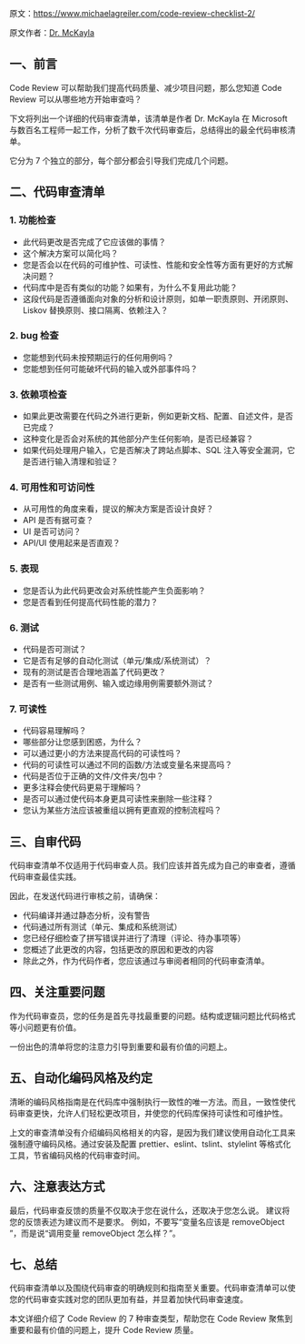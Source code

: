 原文：https://www.michaelagreiler.com/code-review-checklist-2/

原文作者：[Dr. McKayla](https://www.michaelagreiler.com/)

## 一、前言

Code Review 可以帮助我们提高代码质量、减少项目问题，那么您知道 Code Review 可以从哪些地方开始审查吗？

下文将列出一个详细的代码审查清单，该清单是作者 Dr. McKayla 在 Microsoft 与数百名工程师一起工作，分析了数千次代码审查后，总结得出的最全代码审核清单。

它分为 7 个独立的部分，每个部分都会引导我们完成几个问题。

## 二、代码审查清单

### 1. 功能检查

- 此代码更改是否完成了它应该做的事情？
- 这个解决方案可以简化吗？
- 您是否会以在代码的可维护性、可读性、性能和安全性等方面有更好的方式解决问题？
- 代码库中是否有类似的功能？如果有，为什么不复用此功能？
- 这段代码是否遵循面向对象的分析和设计原则，如单一职责原则、开闭原则、Liskov 替换原则、接口隔离、依赖注入？

### 2. bug 检查

- 您能想到代码未按预期运行的任何用例吗？
- 您能想到任何可能破坏代码的输入或外部事件吗？

### 3. 依赖项检查

- 如果此更改需要在代码之外进行更新，例如更新文档、配置、自述文件，是否已完成？
- 这种变化是否会对系统的其他部分产生任何影响，是否已经兼容？
- 如果代码处理用户输入，它是否解决了跨站点脚本、SQL 注入等安全漏洞，它是否进行输入清理和验证？

### 4. 可用性和可访问性

- 从可用性的角度来看，提议的解决方案是否设计良好？
- API 是否有据可查？
- UI 是否可访问？
- API/UI 使用起来是否直观？

### 5. 表现

- 您是否认为此代码更改会对系统性能产生负面影响？
- 您是否看到任何提高代码性能的潜力？

### 6. 测试

- 代码是否可测试？
- 它是否有足够的自动化测试（单元/集成/系统测试）？
- 现有的测试是否合理地涵盖了代码更改？
- 是否有一些测试用例、输入或边缘用例需要额外测试？

### 7. 可读性

- 代码容易理解吗？
- 哪些部分让您感到困惑，为什么？
- 可以通过更小的方法来提高代码的可读性吗？
- 代码的可读性可以通过不同的函数/方法或变量名来提高吗？
- 代码是否位于正确的文件/文件夹/包中？
- 更多注释会使代码更易于理解吗？
- 是否可以通过使代码本身更具可读性来删除一些注释？
- 您认为某些方法应该被重组以拥有更直观的控制流程吗？

## 三、自审代码

代码审查清单不仅适用于代码审查人员。我们应该并首先成为自己的审查者，遵循代码审查最佳实践。

因此，在发送代码进行审核之前，请确保：

- 代码编译并通过静态分析，没有警告
- 代码通过所有测试（单元、集成和系统测试）
- 您已经仔细检查了拼写错误并进行了清理（评论、待办事项等）
- 您概述了此更改的内容，包括更改的原因和更改的内容
- 除此之外，作为代码作者，您应该通过与审阅者相同的代码审查清单。

## 四、关注重要问题

作为代码审查员，您的任务是首先寻找最重要的问题。结构或逻辑问题比代码格式等小问题更有价值。

一份出色的清单将您的注意力引导到重要和最有价值的问题上。

## 五、自动化编码风格及约定

清晰的编码风格指南是在代码库中强制执行一致性的唯一方法。而且，一致性使代码审查更快，允许人们轻松更改项目，并使您的代码库保持可读性和可维护性。

上文的审查清单没有介绍编码风格相关的内容，是因为我们建议使用自动化工具来强制遵守编码风格。通过安装及配置 prettier、eslint、tslint、stylelint 等格式化工具，节省编码风格的代码审查时间。

## 六、注意表达方式

最后，代码审查反馈的质量不仅取决于您在说什么，还取决于您怎么说。
建议将您的反馈表述为建议而不是要求。
例如，不要写“变量名应该是 removeObject ”，而是说“调用变量 removeObject 怎么样？”。

## 七、总结

代码审查清单以及围绕代码审查的明确规则和指南至关重要。代码审查清单可以使您的代码审查实践对您的团队更加有益，并显着加快代码审查速度。

本文详细介绍了 Code Review 的 7 种审查类型，帮助您在 Code Review 聚焦到重要和最有价值的问题上，提升 Code Review 质量。
